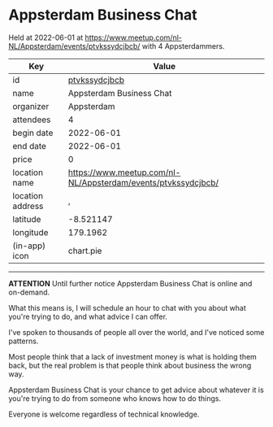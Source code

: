 # Appsterdam Business Chat
Held at 2022-06-01 at https://www.meetup.com/nl-NL/Appsterdam/events/ptvkssydcjbcb/ with 4 Appsterdammers.
        
|Key|Value
|---|---|
|id|[ptvkssydcjbcb](https://www.meetup.com/appsterdam/events/ptvkssydcjbcb/)|
|name|Appsterdam Business Chat|
|organizer|Appsterdam|
|attendees|4|
|begin date|2022-06-01|
|end date|2022-06-01|
|price|0|
|location name|https://www.meetup.com/nl-NL/Appsterdam/events/ptvkssydcjbcb/|
|location address|, |
|latitude|-8.521147|
|longitude|179.1962|
|(in-app) icon|chart.pie|

---

**ATTENTION** Until further notice Appsterdam Business Chat is online and on-demand.

What this means is, I will schedule an hour to chat with you about what you're trying to do, and what advice I can offer.

I've spoken to thousands of people all over the world, and I've noticed some patterns.

Most people think that a lack of investment money is what is holding them back, but the real problem is that people think about business the wrong way.

Appsterdam Business Chat is your chance to get advice about whatever it is you're trying to do from someone who knows how to do things.

Everyone is welcome regardless of technical knowledge.
